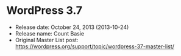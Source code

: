 # WordPress 3.7

- Release date: October 24, 2013 (2013-10-24)
- Release name: Count Basie
- Original Master List post: https://wordpress.org/support/topic/wordpress-37-master-list/